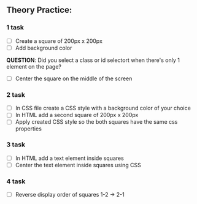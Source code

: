 ## Theory Practice:
### 1 task

- [ ] Create a square of 200px x 200px
- [ ] Add background color
      
<b>QUESTION</b>: Did you select a class or id selectort when there's only 1 element on the page?

- [ ] Center the square on the middle of the screen

### 2 task
- [ ] In CSS file create a CSS style with a background color of your choice
- [ ] In HTML add a second square of 200px x 200px
- [ ] Apply created CSS style so the both squares have the same css properties

### 3 task
    
- [ ] In HTML add a text element inside squares
- [ ] Center the text element inside squares using CSS
    
### 4 task

- [ ] Reverse display order of squares 1-2 -> 2-1
